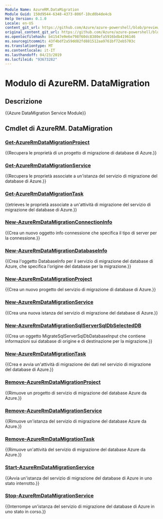 ```yaml
---
Module Name: AzureRM.DataMigration
Module Guid: 150d9544-6348-4373-806f-10cd0b4de4cb
Help Version: 0.1.0
Locale: en-US
content_git_url: https://github.com/Azure/azure-powershell/blob/preview/src/ResourceManager/DataMigration/Commands.DataMigration/help/AzureRM.DataMigration.md
original_content_git_url: https://github.com/Azure/azure-powershell/blob/preview/src/ResourceManager/DataMigration/Commands.DataMigration/help/AzureRM.DataMigration.md
ms.openlocfilehash: b41547e9e6e798f60dc8380efa5916bdb4196146
ms.sourcegitcommit: 43f4bdf2a59dd82fd881512aa9761bf72eb5703c
ms.translationtype: MT
ms.contentlocale: it-IT
ms.lasthandoff: 04/23/2019
ms.locfileid: "93673282"
---
```

# Modulo di AzureRM. DataMigration
## Descrizione
{{Azure DataMigration Service Module}}

## Cmdlet di AzureRM. DataMigration
### [Get-AzureRmDataMigrationProject](Get-AzureRmDataMigrationProject.md)
{{Recupera le proprietà di un progetto di migrazione di database di Azure.}}

### [Get-AzureRmDataMigrationService](Get-AzureRmDataMigrationService.md)
{{Recupera le proprietà associate a un'istanza del servizio di migrazione del database di Azure.}}

### [Get-AzureRmDataMigrationTask](Get-AzureRmDataMigrationTask.md)
{{etrieves le proprietà associate a un'attività di migrazione del servizio di migrazione del database di Azure.}}

### [New-AzureRmDataMigrationConnectionInfo](New-AzureRmDataMigrationConnectionInfo.md)
{{Crea un nuovo oggetto info connessione che specifica il tipo di server per la connessione.}}

### [New-AzureRmDataMigrationDatabaseInfo](New-AzureRmDataMigrationDatabaseInfo.md)
{{Crea l'oggetto DatabaseInfo per il servizio di migrazione del database di Azure, che specifica l'origine del database per la migrazione.}}

### [New-AzureRmDataMigrationProject](New-AzureRmDataMigrationProject.md)
{{Crea un nuovo progetto del servizio di migrazione di database di Azure.}}

### [New-AzureRmDataMigrationService](New-AzureRmDataMigrationService.md)
{{Crea una nuova istanza del servizio di migrazione del database di Azure.}}

### [New-AzureRmDataMigrationSqlServerSqlDbSelectedDB](New-AzureRmDataMigrationSqlServerSqlDbSelectedDB.md)
{{Crea un oggetto MigrateSqlServerSqlDbDatabaseInput che contiene informazioni sui database di origine e di destinazione per la migrazione.}}

### [New-AzureRmDataMigrationTask](New-AzureRmDataMigrationTask.md)
{{Crea e avvia un'attività di migrazione dei dati nel servizio di migrazione del database di Azure.}}

### [Remove-AzureRmDataMigrationProject](Remove-AzureRmDataMigrationProject.md)
{{Rimuove un progetto di servizio di migrazione del database Azure da Azure.}}

### [Remove-AzureRmDataMigrationService](Remove-AzureRmDataMigrationService.md)
{{Rimuove un'istanza del servizio di migrazione del database Azure da Azure.}}

### [Remove-AzureRmDataMigrationTask](Remove-AzureRmDataMigrationTask.md)
{{Rimuove un'attività del servizio di migrazione del database Azure da Azure.}}

### [Start-AzureRmDataMigrationService](Start-AzureRmDataMigrationService.md)
{{Avvia un'istanza del servizio di migrazione del database di Azure in uno stato interrotto.}}

### [Stop-AzureRmDataMigrationService](Stop-AzureRmDataMigrationService.md)
{{Interrompe un'istanza del servizio di migrazione del database di Azure in uno stato in corso.}}

